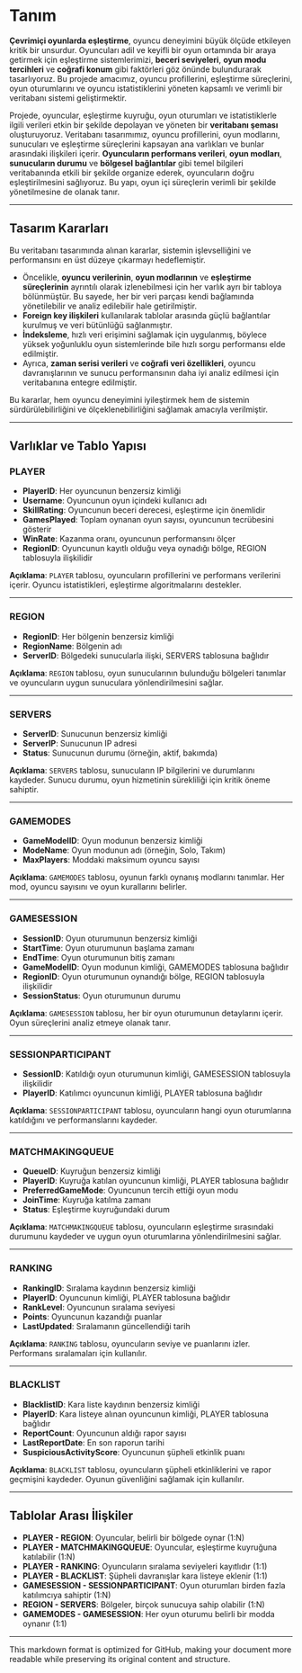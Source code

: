 
# Tanım

**Çevrimiçi oyunlarda eşleştirme**, oyuncu deneyimini büyük ölçüde etkileyen kritik bir unsurdur. Oyuncuları adil ve keyifli bir oyun ortamında bir araya getirmek için eşleştirme sistemlerimizi, **beceri seviyeleri**, **oyun modu tercihleri** ve **coğrafi konum** gibi faktörleri göz önünde bulundurarak tasarlıyoruz. Bu projede amacımız, oyuncu profillerini, eşleştirme süreçlerini, oyun oturumlarını ve oyuncu istatistiklerini yöneten kapsamlı ve verimli bir veritabanı sistemi geliştirmektir.

Projede, oyuncular, eşleştirme kuyruğu, oyun oturumları ve istatistiklerle ilgili verileri etkin bir şekilde depolayan ve yöneten bir **veritabanı şeması** oluşturuyoruz. Veritabanı tasarımımız, oyuncu profillerini, oyun modlarını, sunucuları ve eşleştirme süreçlerini kapsayan ana varlıkları ve bunlar arasındaki ilişkileri içerir. **Oyuncuların performans verileri**, **oyun modları**, **sunucuların durumu** ve **bölgesel bağlantılar** gibi temel bilgileri veritabanında etkili bir şekilde organize ederek, oyuncuların doğru eşleştirilmesini sağlıyoruz. Bu yapı, oyun içi süreçlerin verimli bir şekilde yönetilmesine de olanak tanır.

---

## Tasarım Kararları

Bu veritabanı tasarımında alınan kararlar, sistemin işlevselliğini ve performansını en üst düzeye çıkarmayı hedeflemiştir.

- Öncelikle, **oyuncu verilerinin**, **oyun modlarının** ve **eşleştirme süreçlerinin** ayrıntılı olarak izlenebilmesi için her varlık ayrı bir tabloya bölünmüştür. Bu sayede, her bir veri parçası kendi bağlamında yönetilebilir ve analiz edilebilir hale getirilmiştir.
- **Foreign key ilişkileri** kullanılarak tablolar arasında güçlü bağlantılar kurulmuş ve veri bütünlüğü sağlanmıştır.
- **İndeksleme**, hızlı veri erişimini sağlamak için uygulanmış, böylece yüksek yoğunluklu oyun sistemlerinde bile hızlı sorgu performansı elde edilmiştir.
- Ayrıca, **zaman serisi verileri** ve **coğrafi veri özellikleri**, oyuncu davranışlarının ve sunucu performansının daha iyi analiz edilmesi için veritabanına entegre edilmiştir.

Bu kararlar, hem oyuncu deneyimini iyileştirmek hem de sistemin sürdürülebilirliğini ve ölçeklenebilirliğini sağlamak amacıyla verilmiştir.

---

## Varlıklar ve Tablo Yapısı

### PLAYER
- **PlayerID**: Her oyuncunun benzersiz kimliği
- **Username**: Oyuncunun oyun içindeki kullanıcı adı
- **SkillRating**: Oyuncunun beceri derecesi, eşleştirme için önemlidir
- **GamesPlayed**: Toplam oynanan oyun sayısı, oyuncunun tecrübesini gösterir
- **WinRate**: Kazanma oranı, oyuncunun performansını ölçer
- **RegionID**: Oyuncunun kayıtlı olduğu veya oynadığı bölge, REGION tablosuyla ilişkilidir

**Açıklama**: `PLAYER` tablosu, oyuncuların profillerini ve performans verilerini içerir. Oyuncu istatistikleri, eşleştirme algoritmalarını destekler.

---

### REGION
- **RegionID**: Her bölgenin benzersiz kimliği
- **RegionName**: Bölgenin adı
- **ServerID**: Bölgedeki sunucularla ilişki, SERVERS tablosuna bağlıdır

**Açıklama**: `REGION` tablosu, oyun sunucularının bulunduğu bölgeleri tanımlar ve oyuncuların uygun sunuculara yönlendirilmesini sağlar.

---

### SERVERS
- **ServerID**: Sunucunun benzersiz kimliği
- **ServerIP**: Sunucunun IP adresi
- **Status**: Sunucunun durumu (örneğin, aktif, bakımda)

**Açıklama**: `SERVERS` tablosu, sunucuların IP bilgilerini ve durumlarını kaydeder. Sunucu durumu, oyun hizmetinin sürekliliği için kritik öneme sahiptir.

---

### GAMEMODES
- **GameModelID**: Oyun modunun benzersiz kimliği
- **ModeName**: Oyun modunun adı (örneğin, Solo, Takım)
- **MaxPlayers**: Moddaki maksimum oyuncu sayısı

**Açıklama**: `GAMEMODES` tablosu, oyunun farklı oynanış modlarını tanımlar. Her mod, oyuncu sayısını ve oyun kurallarını belirler.

---

### GAMESESSION
- **SessionID**: Oyun oturumunun benzersiz kimliği
- **StartTime**: Oyun oturumunun başlama zamanı
- **EndTime**: Oyun oturumunun bitiş zamanı
- **GameModelID**: Oyun modunun kimliği, GAMEMODES tablosuna bağlıdır
- **RegionID**: Oyun oturumunun oynandığı bölge, REGION tablosuyla ilişkilidir
- **SessionStatus**: Oyun oturumunun durumu

**Açıklama**: `GAMESESSION` tablosu, her bir oyun oturumunun detaylarını içerir. Oyun süreçlerini analiz etmeye olanak tanır.

---

### SESSIONPARTICIPANT
- **SessionID**: Katıldığı oyun oturumunun kimliği, GAMESESSION tablosuyla ilişkilidir
- **PlayerID**: Katılımcı oyuncunun kimliği, PLAYER tablosuna bağlıdır

**Açıklama**: `SESSIONPARTICIPANT` tablosu, oyuncuların hangi oyun oturumlarına katıldığını ve performanslarını kaydeder.

---

### MATCHMAKINGQUEUE
- **QueueID**: Kuyruğun benzersiz kimliği
- **PlayerID**: Kuyruğa katılan oyuncunun kimliği, PLAYER tablosuna bağlıdır
- **PreferredGameMode**: Oyuncunun tercih ettiği oyun modu
- **JoinTime**: Kuyruğa katılma zamanı
- **Status**: Eşleştirme kuyruğundaki durum

**Açıklama**: `MATCHMAKINGQUEUE` tablosu, oyuncuların eşleştirme sırasındaki durumunu kaydeder ve uygun oyun oturumlarına yönlendirilmesini sağlar.

---

### RANKING
- **RankingID**: Sıralama kaydının benzersiz kimliği
- **PlayerID**: Oyuncunun kimliği, PLAYER tablosuna bağlıdır
- **RankLevel**: Oyuncunun sıralama seviyesi
- **Points**: Oyuncunun kazandığı puanlar
- **LastUpdated**: Sıralamanın güncellendiği tarih

**Açıklama**: `RANKING` tablosu, oyuncuların seviye ve puanlarını izler. Performans sıralamaları için kullanılır.

---

### BLACKLIST
- **BlacklistID**: Kara liste kaydının benzersiz kimliği
- **PlayerID**: Kara listeye alınan oyuncunun kimliği, PLAYER tablosuna bağlıdır
- **ReportCount**: Oyuncunun aldığı rapor sayısı
- **LastReportDate**: En son raporun tarihi
- **SuspiciousActivityScore**: Oyuncunun şüpheli etkinlik puanı

**Açıklama**: `BLACKLIST` tablosu, oyuncuların şüpheli etkinliklerini ve rapor geçmişini kaydeder. Oyunun güvenliğini sağlamak için kullanılır.

---

## Tablolar Arası İlişkiler

- **PLAYER - REGION**: Oyuncular, belirli bir bölgede oynar (1:N)
- **PLAYER - MATCHMAKINGQUEUE**: Oyuncular, eşleştirme kuyruğuna katılabilir (1:N)
- **PLAYER - RANKING**: Oyuncuların sıralama seviyeleri kayıtlıdır (1:1)
- **PLAYER - BLACKLIST**: Şüpheli davranışlar kara listeye eklenir (1:1)
- **GAMESESSION - SESSIONPARTICIPANT**: Oyun oturumları birden fazla katılımcıya sahiptir (1:N)
- **REGION - SERVERS**: Bölgeler, birçok sunucuya sahip olabilir (1:N)
- **GAMEMODES - GAMESESSION**: Her oyun oturumu belirli bir modda oynanır (1:1)

--- 

This markdown format is optimized for GitHub, making your document more readable while preserving its original content and structure.
